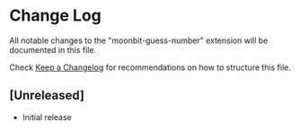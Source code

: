 # Change Log

All notable changes to the "moonbit-guess-number" extension will be documented in this file.

Check [Keep a Changelog](http://keepachangelog.com/) for recommendations on how to structure this file.

## [Unreleased]

- Initial release